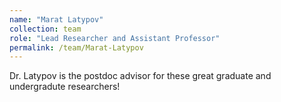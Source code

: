 ```yaml
---
name: "Marat Latypov"
collection: team
role: "Lead Researcher and Assistant Professor"
permalink: /team/Marat-Latypov
---
```


Dr. Latypov is the postdoc advisor for these great graduate and undergradute researchers! 